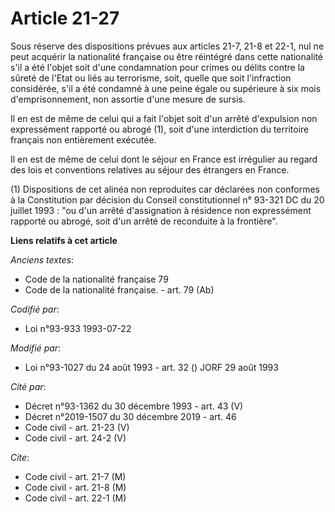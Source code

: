 # Article 21-27

Sous réserve des dispositions prévues aux articles 21-7, 21-8 et 22-1, nul ne peut acquérir la nationalité française ou être
réintégré dans cette nationalité s'il a été l'objet soit d'une condamnation pour crimes ou délits contre la sûreté de l'Etat
ou liés au terrorisme, soit, quelle que soit l'infraction considérée, s'il a été condamné à une peine égale ou supérieure à
six mois d'emprisonnement, non assortie d'une mesure de sursis.

Il en est de même de celui qui a fait l'objet soit d'un arrêté d'expulsion non expressément rapporté ou abrogé (1), soit
d'une interdiction du territoire français non entièrement exécutée.

Il en est de même de celui dont le séjour en France est irrégulier au regard des lois et conventions relatives au séjour des
étrangers en France.

(1) Dispositions de cet alinéa non reproduites car déclarées non conformes à la Constitution par décision du Conseil
constitutionnel n° 93-321 DC du 20 juillet 1993 : "ou d'un arrêté d'assignation à résidence non expressément rapporté ou
abrogé, soit d'un arrêté de reconduite à la frontière".

**Liens relatifs à cet article**

_Anciens textes_:

  - Code de la nationalité française 79
  - Code de la nationalité française. - art. 79 (Ab)

_Codifié par_:

  - Loi n°93-933 1993-07-22

_Modifié par_:

  - Loi n°93-1027 du 24 août 1993 - art. 32 () JORF 29 août 1993

_Cité par_:

  - Décret n°93-1362 du 30 décembre 1993 - art. 43 (V)
  - Décret n°2019-1507 du 30 décembre 2019 - art. 46
  - Code civil - art. 21-23 (V)
  - Code civil - art. 24-2 (V)

_Cite_:

  - Code civil - art. 21-7 (M)
  - Code civil - art. 21-8 (M)
  - Code civil - art. 22-1 (M)
